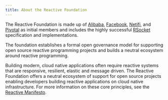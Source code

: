 ```yaml
---
title: About the Reactive Foundation
---
```


The Reactive Foundation is made up of [Alibaba](https://alibaba.github.io/), [Facebook](https://opensource.facebook.com/), [Netifi](https://www.netifi.com/), and [Pivotal](https://pivotal.io/) as initial members and includes the highly successful [RSocket](https://rsocket.io) specification and implementations.

The foundation establishes a formal open governance model for supporting open source reactive programming projects and builds a neutral ecosystem around reactive programming.

Building modern, cloud native applications often require reactive systems that are responsive, resilient, elastic and message driven. The Reactive Foundation offers a neutral ecosystem of support for open source projects enabling developers building reactive applications on cloud native infrastructure. For more information on these core principles, see the [Reactive Manifesto](https://www.reactivemanifesto.org/).
